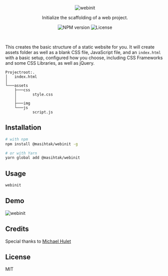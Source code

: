 <p align="center">
  <img src="https://masihtak.com/portfolio/projects/webinit/banner.png" alt="webinit">
</p>

<p align="center">Initialize the scaffolding of a web project.</p>
<p align="center">
  <img alt="NPM version" src="https://img.shields.io/npm/v/@masihtak/webinit.svg?colorB=blue&style=flat-square">
  <img alt="License" src="https://img.shields.io/github/license/masihtak/webinit.svg?style=flat-square">
</p>
<br>

This creates the basic structure of a static website for you. It will create assets folder as well as a blank CSS file, JavaScript file, and an `index.html` with a basic setup, configured how you choose, including CSS Frameworks and some CSS Libraries, as well as jQuery.

```
Projectroot:.
│   index.html
│
└───assets
    ├───css
    │       style.css
    │
    ├───img
    └───js
            script.js
```

Installation
------------

```bash
# with npm
npm install @masihtak/webinit -g

# or with Yarn
yarn global add @masihtak/webinit
```
Usage
-----
```bash
webinit
```

Demo
-------
![webinit](https://masihtak.com/portfolio/projects/webinit/demo.gif)


Credits
-------
Special thanks to [Michael Hulet](https://github.com/raysarebest)

License
-------
MIT
